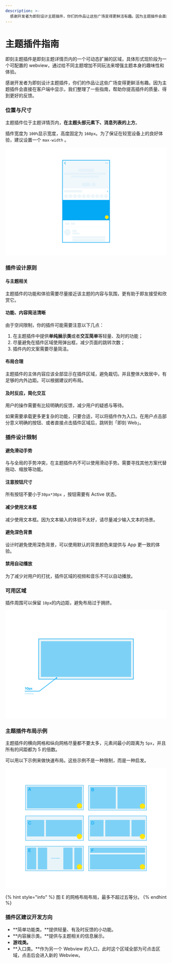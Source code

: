 ```yaml
---
description: >-
  感谢开发者为即刻设计主题插件，你们的作品让这些广场变得更鲜活有趣。因为主题插件会直接在客户端中显示，我们整理了一些指南，帮助你提高插件的质量、得到更好的反馈。
---
```


# 主题插件指南

即刻主题插件是即刻主题详情页内的一个可动态扩展的区域，具体形式现阶段为一个可配置的 webview，通过给不同主题增加不同玩法来增强主题本身的趣味性和体验。

感谢开发者为即刻设计主题插件，你们的作品让这些广场变得更鲜活有趣。因为主题插件会直接在客户端中显示，我们整理了一些指南，帮助你提高插件的质量、得到更好的反馈。

### 位置与尺寸

主题插件位于主题详情页内，**在主题头部元素下、消息列表的上方**。

插件宽度为 `100%`显示宽度，高度固定为 `160px`。为了保证在较宽设备上的良好体验，建议设置一个 `max-width` 。

![&#x4E3B;&#x9898;&#x63D2;&#x4EF6;&#x663E;&#x793A;&#x4F4D;&#x7F6E;&#x793A;&#x610F;&#x56FE;](.gitbook/assets/6df08e7d-7e52-4036-8c89-38b2d3daa8fe.png)



### 插件设计原则

#### **与主题相关**

主题插件的功能和体验需要尽量接近该主题的内容与氛围，更有助于即友接受和欣赏它。

#### **功能、内容简洁清晰**

由于空间限制，你的插件可能需要注意以下几点： 

1. 在主题插件中提供**单纯展示类**或者**交互简单**等轻量、及时的功能； 
2. 尽量避免在插件区域使用弹出框，减少页面的跳转次数； 
3. 插件内的文案需要尽量简洁。

#### **布局合理**

主题插件的主体内容应该全部显示在插件区域，避免裁切。并且整体大致居中，有足够的内外边距。可以根据建议的布局。

#### **及时反应，简化交互**

用户的操作需要有比较明确的反馈，减少用户的疑惑与等待。



如果需要承载更多更复杂的功能，只要合适，可以将插件作为入口。在用户点击部分意义明确的按钮、或者直接点击插件区域后，跳转到「即刻 Web」。



### 插件设计限制

#### **避免滑动手势**

与与全局的手势冲突，在主题插件内不可以使用滑动手势。需要寻找其他方案代替拖动、缩放等功能。

#### 注意按钮尺寸

所有按钮不要小于`30px*30px` ，按钮需要有 Active 状态。

#### 减少使用文本框

减少使用文本框。因为文本输入的体验不太好，请尽量减少输入文本的场景。

#### 避免深色背景

设计时避免使用深色背景，可以使用默认的背景颜色来提供与 App 更一致的体验。

#### 禁用自动播放

为了减少对用户的打扰，插件区域的视频和音乐不可以自动播放。



### 可用区域

插件周围可以保留 `10px`的内边距，避免布局过于拥挤。



![Padding](.gitbook/assets/78c9f24c-e5d7-4ed6-ad38-38c693f385da.png)





### 主题插件布局示例

主题插件的横向网格和纵向网格尽量都不要太多，元素间最小的距离为 `5px`，并且所有的间距都为 5 的倍数。

可以用以下示例来做快速布局。这些示例不是一种限制，而是一种启发。

![](.gitbook/assets/548a3b41-62a9-4fb4-aa01-9b46ff93ba4d.png)

{% hint style="info" %}
图 E 的网格布局布局，最多不超过五等分。
{% endhint %}

### 

### 插件区建议开发方向

* **简单功能类。**提供轻量、有及时反馈的小功能。
* **内容展示类。**提供与主题相关的信息展示。
* **游戏类。**
* **入口类。**作为另一个 Webview 的入口，此时这个区域全部为可点击区域，点击后会进入新的 Webview。


